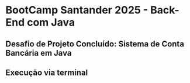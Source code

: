 # BootCamp Santander 2025 - Back-End com Java
## Desafio de Projeto Concluído: Sistema de Conta Bancária em Java
## Execução via terminal